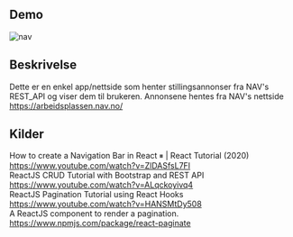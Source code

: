## Demo
 ![nav](demo.gif)

## Beskrivelse<br>
Dette er en enkel app/nettside som henter stillingsannonser fra NAV's REST_API og viser dem til brukeren. Annonsene hentes fra NAV's nettside https://arbeidsplassen.nav.no/

## Kilder<br>
How to create a Navigation Bar in React ⏸ | React Tutorial (2020)<br>
https://www.youtube.com/watch?v=ZlDASfsL7FI<br>
ReactJS CRUD Tutorial with Bootstrap and REST API<br>
https://www.youtube.com/watch?v=ALqckoyivq4<br>
ReactJS Pagination Tutorial using React Hooks<br>
https://www.youtube.com/watch?v=HANSMtDy508<br>
A ReactJS component to render a pagination.<br>
https://www.npmjs.com/package/react-paginate<br>
